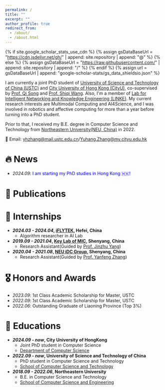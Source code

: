 ```yaml
---
permalink: /
title: ""
excerpt: ""
author_profile: true
redirect_from: 
  - /about/
  - /about.html
---
```


{% if site.google_scholar_stats_use_cdn %}
{% assign gsDataBaseUrl = "https://cdn.jsdelivr.net/gh/" | append: site.repository | append: "@" %}
{% else %}
{% assign gsDataBaseUrl = "https://raw.githubusercontent.com/" | append: site.repository | append: "/" %}
{% endif %}
{% assign url = gsDataBaseUrl | append: "google-scholar-stats/gs_data_shieldsio.json" %}

<span class='anchor' id='about-me'></span>

I am currently a joint PhD student of [University of Science and Technology of China (USTC)](https://www.ustc.edu.cn) and [City University of Hong Kong (CityU)](https://www.cityu.edu.hk), co-supervised by [Prof. Qi Song](https://songqi1990.github.io/) and [Prof. Shiqi Wang](https://www.cs.cityu.edu.hk/~shiqwang/). Also, I'm a member of [Lab for Intelligent Networking and Knowledge Engineering (LINKE)](https://linke.ustc.edu.cn/main.htm). My current research interests are Multimodal Computing and AI4Science, and I was involved in robotics and affective computing for more than a year before turning into a PhD student.

Prior to that, I received my B.E. degree in Computer Science and Technology from [Northeastern University(NEU, China)](http://www.neu.edu.cn) in 2022.

📧 Email: <yhzhang@mail.ustc.edu.cn>/<Yuhang.Zhang@my.cityu.edu.hk>
<!-- Github: https://github.com/Octopus-Detective/-->


# 🔥 News
- *2024.09*: <font color=Blue>I am starting my PhD studies in Hong Kong 🇭🇰!</font>

# 📑 Publications

# 💼 Internships
* __*2024.03 - 2024.04*, [iFLYTEK](https://www.iflytek.com/cn/), Hefei, China__
  - Algorithm researcher in AI Lab
* __*2019.09 - 2021.04*, [Key Lab of MIC](http://www.cse.neu.edu.cn/2024/0614/c6289a257704/page.htm), Shenyang, China__
  - Research Assistant(Guided by [Prof. Jinzhu Yang](http://www.cse.neu.edu.cn/2019/0312/c6641a157518/page.htm))
* __*2020.04 - 2021.08*, [NEU iDC Group](https://idc-neu.github.io/), Shenyang, China__
  - Research Assistant(Guided by [Prof. Yanfeng Zhang](http://faculty.neu.edu.cn/zhangyf/))

# 🎖 Honors and Awards
* *2023.09*: 1st Class Academic Scholarship for Master, USTC
* *2022.09*: 1st Class Academic Scholarship for Master, USTC
* *2022.06*: Outstanding Graduate of Liaoning Province (Top 3%)

# 📖 Educations
* __*2024.09 - now*, City University of HongKong__
  - Joint PhD student in Computer Science
  - [Department of Computer Science](https://www.cs.cityu.edu.hk/) 
* __*2022.09 - now*, University of Science and Technology of China__
  - PhD student in Computer Science and Technology
  - [School of Computer Science and Technology](https://cs.ustc.edu.cn/main.htm)
* __*2018.09 - 2022.06*, Northeastern University__
  - B.E. in Computer Science and Technology
  - [School of Computer Science and Engineering](http://www.cse.neu.edu.cn/)


